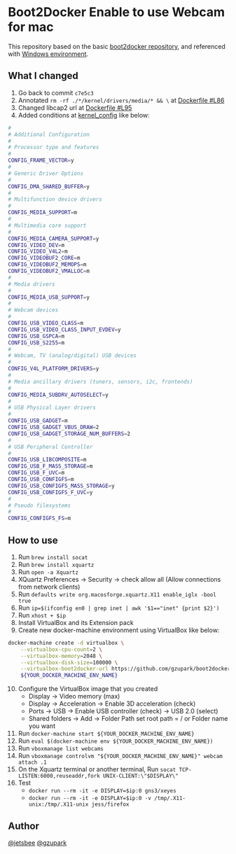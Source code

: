 # Boot2Docker Enable to use Webcam for mac

This repository based on the basic [boot2docker repository](https://github.com/boot2docker/boot2docker), and referenced with [Windows environment](https://github.com/Alexoner/boot2docker).

## What I changed

1. Go back to commit `c7e5c3`
2. Annotated `rm -rf ./*/kernel/drivers/media/* && \` at [Dockerfile #L86](./Dockerfile#L86)
3. Changed libcap2 url at [Dockerfile #L95](./Dockerfile#L85)
4. Added conditions at [kernel_config](./kernel_config#L5062) like below:

```sh
#
# Additional Configuration
#
# Processor type and features
#
CONFIG_FRAME_VECTOR=y
#
# Generic Driver Options
#
CONFIG_DMA_SHARED_BUFFER=y
#
# Multifunction device drivers
#
CONFIG_MEDIA_SUPPORT=m
#
# Multimedia core support
#
CONFIG_MEDIA_CAMERA_SUPPORT=y
CONFIG_VIDEO_DEV=m
CONFIG_VIDEO_V4L2=m
CONFIG_VIDEOBUF2_CORE=m
CONFIG_VIDEOBUF2_MEMOPS=m
CONFIG_VIDEOBUF2_VMALLOC=m
#
# Media drivers
#
CONFIG_MEDIA_USB_SUPPORT=y
#
# Webcam devices
#
CONFIG_USB_VIDEO_CLASS=m
CONFIG_USB_VIDEO_CLASS_INPUT_EVDEV=y
CONFIG_USB_GSPCA=m
CONFIG_USB_S2255=m
#
# Webcam, TV (analog/digital) USB devices
#
CONFIG_V4L_PLATFORM_DRIVERS=y
#
# Media ancillary drivers (tuners, sensors, i2c, frontends)
#
CONFIG_MEDIA_SUBDRV_AUTOSELECT=y
#
# USB Physical Layer drivers
#
CONFIG_USB_GADGET=m
CONFIG_USB_GADGET_VBUS_DRAW=2
CONFIG_USB_GADGET_STORAGE_NUM_BUFFERS=2
#
# USB Peripheral Controller
#
CONFIG_USB_LIBCOMPOSITE=m
CONFIG_USB_F_MASS_STORAGE=m
CONFIG_USB_F_UVC=m
CONFIG_USB_CONFIGFS=m
CONFIG_USB_CONFIGFS_MASS_STORAGE=y
CONFIG_USB_CONFIGFS_F_UVC=y
#
# Pseudo filesystems
#
CONFIG_CONFIGFS_FS=m
```

## How to use

1. Run `brew install socat`
2. Run `brew install xquartz`
3. Run `open -a Xquartz`
4. XQuartz Preferences -> Security -> check allow all (Allow connections from network clients)
5. Run `defaults write org.macosforge.xquartz.X11 enable_iglx -bool true`
6. Run `ip=$(ifconfig en0 | grep inet | awk '$1=="inet" {print $2}')`
7. Run `xhost + $ip`
8. Install VirtualBox and its Extension pack
9. Create new docker-machine environment using VirtualBox like below:
```sh
docker-machine create -d virtualbox \
	--virtualbox-cpu-count=2 \
	--virtualbox-memory=2048 \
	--virtualbox-disk-size=100000 \
	--virtualbox-boot2docker-url https://github.com/gzupark/boot2docker-webcam-mac/releases/download/18.06.1-ce-usb/boot2docker.iso \
	${YOUR_DOCKER_MACHINE_ENV_NAME}
```
10. Configure the VirtualBox image that you created
    - Display -> Video memory (max)
	- Display -> Acceleration -> Enable 3D acceleration (check)
	- Ports -> USB -> Enable USB controller (check) -> USB 2.0 (select)
	- Shared folders -> Add -> Folder Path set root path = / or Folder name you want
11. Run `docker-machine start ${YOUR_DOCKER_MACHINE_ENV_NAME}`
12. Run `eval $(docker-machine env ${YOUR_DOCKER_MACHINE_ENV_NAME})`
13. Run `vboxmanage list webcams`
14. Run `vboxmanage controlvm "${YOUR_DOCKER_MACHINE_ENV_NAME}" webcam attach .1`
15. On the Xquartz terminal or another terminal, Run `socat TCP-LISTEN:6000,reuseaddr,fork UNIX-CLIENT:\"$DISPLAY\"`
16. Test
	- `docker run --rm -it -e DISPLAY=$ip:0 gns3/xeyes`
	- `docker run --rm -it -e DISPLAY=$ip:0 -v /tmp/.X11-unix:/tmp/.X11-unix jess/firefox`


## Author

[@jetsbee](https://github.com/jetsbee) [@gzupark](https://github.com/gzupark)
